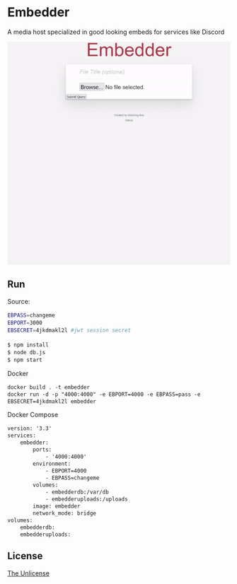 # Embedder

A media host specialized in good looking embeds for services like Discord

<img src="readmegif.gif">

## Run

Source:
```Bash
EBPASS=changeme
EBPORT=3000
EBSECRET=4jkdmakl2l #jwt session secret

$ npm install
$ node db.js
$ npm start
```

Docker
```
docker build . -t embedder
docker run -d -p "4000:4000" -e EBPORT=4000 -e EBPASS=pass -e EBSECRET=4jkdmakl2l embedder
```

Docker Compose
```
version: '3.3'
services:
    embedder:
        ports:
            - '4000:4000'
        environment:
            - EBPORT=4000
            - EBPASS=changeme
        volumes:
            - embedderdb:/var/db
            - embedderuploads:/uploads
        image: embedder
        network_mode: bridge
volumes:
    embedderdb:
    embedderuploads:
```

## License

[The Unlicense](https://opensource.org/licenses/unlicense)
